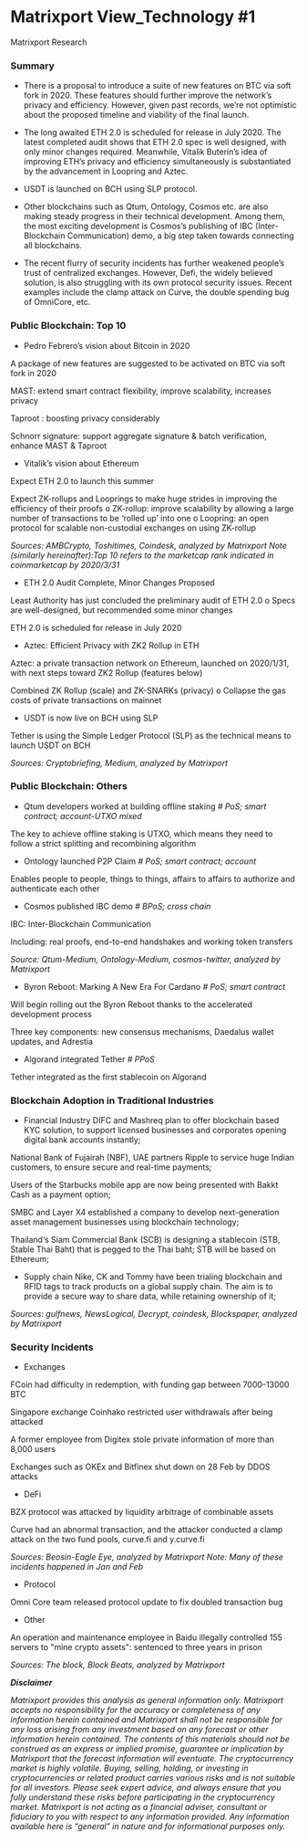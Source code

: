 # Matrixport View_Technology #1
Matrixport Research

### Summary
- There is a proposal to introduce a suite of new features on BTC via soft fork in 2020. These features should further improve the network’s privacy and efficiency. However, given past records, we’re not optimistic about the proposed timeline and viability of the final launch.

- The long awaited ETH 2.0 is scheduled for release in July 2020. The latest completed audit shows that ETH 2.0 spec is well designed, with only minor changes required. Meanwhile, Vitalik Buterin’s idea of improving ETH’s privacy and efficiency simultaneously is substantiated by the advancement in Loopring and Aztec.

- USDT is launched on BCH using SLP protocol.

- Other blockchains such as Qtum, Ontology, Cosmos etc. are also making steady progress in their technical development. Among them, the most exciting development is Cosmos’s publishing of IBC (Inter-Blockchain Communication) demo, a big step taken towards connecting all blockchains.
- The recent flurry of security incidents has further weakened people’s trust of centralized exchanges. However, Defi, the widely believed solution, is also struggling with its own protocol security issues. Recent examples include the clamp attack on Curve, the double spending bug of OmniCore, etc.

### Public Blockchain: Top 10
- Pedro Febrero’s vision about Bitcoin in 2020

A package of new features are suggested to be activated on BTC via soft fork in 2020

MAST: extend smart contract flexibility, improve scalability, increases privacy

Taproot : boosting privacy considerably

Schnorr signature: support aggregate signature & batch verification, enhance MAST & Taproot

- Vitalik’s vision about Ethereum

Expect ETH 2.0 to launch this summer

Expect ZK-rollups and Looprings to make huge strides in improving the efficiency of their proofs o ZK-rollup: improve scalability by allowing a large number of transactions to be ‘rolled up’ into one o Loopring: an open protocol for scalable non-custodial exchanges on using ZK-rollup

*Sources: AMBCrypto, Toshitimes, Coindesk, analyzed by Matrixport
Note (similarly hereinafter):Top 10 refers to the marketcap rank indicated in coinmarketcap by 2020/3/31*

- ETH 2.0 Audit Complete, Minor Changes Proposed

Least Authority has just concluded the preliminary audit of ETH 2.0 o Specs are well-designed, but recommended some minor changes

ETH 2.0 is scheduled for release in July 2020

- Aztec: Efficient Privacy with ZK2 Rollup in ETH

Aztec: a private transaction network on Ethereum, launched on 2020/1/31, with next steps toward ZK2 Rollup (features below)

Combined ZK Rollup (scale) and ZK-SNARKs (privacy) o Collapse the gas costs of private transactions on mainnet

- USDT is now live on BCH using SLP

Tether is using the Simple Ledger Protocol (SLP) as the technical means to launch USDT on BCH

*Sources: Cryptobriefing, Medium, analyzed by Matrixport*

### Public Blockchain: Others
- Qtum developers worked at building offline staking 
*# PoS; smart contract; account-UTXO mixed*

The key to achieve offline staking is UTXO, which means they need to follow a strict splitting and recombining algorithm

- Ontology launched P2P Claim
*# PoS; smart contract; account*

Enables people to people, things to things, affairs to affairs to authorize and authenticate each other

- Cosmos published IBC demo 
*# BPoS; cross chain*

IBC: Inter-Blockchain Communication

Including: real proofs, end-to-end handshakes and working token transfers

*Source: Qtum-Medium, Ontology-Medium, cosmos-twitter, analyzed by Matrixport*

- Byron Reboot: Marking A New Era For Cardano
*# PoS; smart contract*

Will begin rolling out the Byron Reboot thanks to the accelerated development process

Three key components: new consensus mechanisms, Daedalus wallet updates, and Adrestia

- Algorand integrated Tether 
*# PPoS*

Tether integrated as the first stablecoin on Algorand

### Blockchain Adoption in Traditional Industries
- Financial Industry
DIFC and Mashreq plan to offer blockchain based KYC solution, to support licensed businesses and corporates opening digital bank accounts instantly; 

National Bank of Fujairah (NBF), UAE partners Ripple to service huge Indian customers, to ensure secure and real-time payments;

Users of the Starbucks mobile app are now being presented with Bakkt Cash as a payment option;

SMBC and Layer X4 established a company to develop next-generation asset management businesses using blockchain technology; 

Thailand‘s Siam Commercial Bank (SCB) is designing a stablecoin (STB, Stable Thai Baht) that is pegged to the Thai baht; STB will be based on Ethereum; 

- Supply chain
Nike, CK and Tommy have been trialing blockchain and RFID tags to track products on a global supply
chain. The aim is to provide a secure way to share data, while retaining ownership of it; 

*Sources: gulfnews, NewsLogical, Decrypt, coindesk, Blockspaper, analyzed by Matrixport*

### Security Incidents
- Exchanges

FCoin had difficulty in redemption, with funding gap between 7000-13000 BTC

Singapore exchange Coinhako restricted user withdrawals after being attacked

A former employee from Digitex stole private information of more than 8,000 users

Exchanges such as OKEx and Bitfinex shut down on 28 Feb by DDOS attacks

- DeFi

BZX protocol was attacked by liquidity arbitrage of combinable assets

Curve had an abnormal transaction, and the attacker conducted a clamp attack on the two fund pools, curve.fi and y.curve.fi

*Sources: Beosin-Eagle Eye, analyzed by Matrixport 
Note: Many of these incidents happened in Jan and Feb*

- Protocol

Omni Core team released protocol update to fix doubled transaction bug

- Other

An operation and maintenance employee in Baidu illegally controlled 155 servers to "mine crypto assets": sentenced to three years in prison

*Sources: The block, Block Beats, analyzed by Matrixport*

***Disclaimer***

*Matrixport provides this analysis as general information only. Matrixport accepts no responsibility for the accuracy or completeness of any information herein contained and Matrixport shall not be responsible for any loss arising from any investment based on any forecast or other information herein contained. The contents of this materials should not be construed as an express or implied promise, guarantee or implication by Matrixport that the forecast information will eventuate. The cryptocurrency market is highly volatile. Buying, selling, holding, or investing in cryptocurrencies or related product carries various risks and is not suitable for all investors. Please seek expert advice, and always ensure that you fully understand these risks before participating in the cryptocurrency market.
Matrixport is not acting as a financial adviser, consultant or fiduciary to you with respect to any information provided. Any information available here is “general” in nature and for informational purposes only.*
